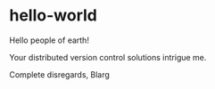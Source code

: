 # hello-world

Hello people of earth!

Your distributed version control solutions intrigue me.

Complete disregards,
Blarg

